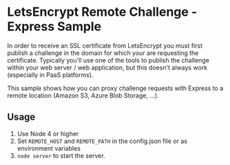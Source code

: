 # LetsEncrypt Remote Challenge - Express Sample

In order to receive an SSL certificate from LetsEncrypt you must first publish a challenge in the domain for which your are requesting the certificate. Typically you'll use one of the tools to publish the challenge within your web server / web application, but this doesn't always work (especially in PaaS platforms).

This sample shows how you can proxy challenge requests with Express to a remote location (Amazon S3, Azure Blob Storage, ...).

## Usage

 1. Use Node 4 or higher
 2. Set `REMOTE_HOST` and `REMOTE_PATH` in the config.json file or as environment variables
 3. `node server` to start the server.
